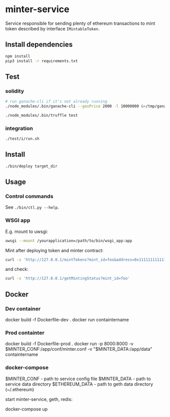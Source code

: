 # minter-service
Service responsible for sending plenty of ethereum transactions to mint token described by interface `IMintableToken`.

## Install dependencies

```bash
npm install
pip3 install -r requirements.txt
```

## Test

### solidity

```bash
# run ganache-cli if it's not already running
./node_modules/.bin/ganache-cli --gasPrice 2000 -l 10000000 &>/tmp/ganache.log &

./node_modules/.bin/truffle test
```

### integration

```bash
./test/i/run.sh
```

## Install

```bash
./bin/deploy target_dir
```

## Usage

### Control commands

See `./bin/ctl.py --help`.

### WSGI app

E.g. mount to uwsgi:

```bash
uwsgi --mount /yourapplication=/path/to/bin/wsgi_app:app
```

Mint after deploying token and minter contract:

```bash
curl -s 'http://127.0.0.1/mintTokens?mint_id=foo&address=0x1111111111111111111111111111111111111122&tokens_amount=1000000'
```

and check:

```bash
curl -s 'http://127.0.0.1/getMintingStatus?mint_id=foo'
```

## Docker

### Dev container

docker build -f Dockerfile-dev .
docker run containtername

### Prod containter
docker build -f Dockerfile-prod .
docker run -p 8000:8000 -v $MINTER_CONF:/app/conf/minter.conf -v "$MINTER_DATA:/app/data" containtername

### docker-compose

$MINTER_CONF - path to service config file
$MINTER_DATA - path to service data directory
$ETHEREUM_DATA - path to geth data directory (~/.ethereum)

start minter-service, geth, redis:

docker-compose up


